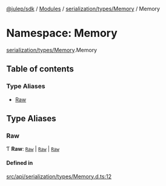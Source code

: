 [@julep/sdk](../README.md) / [Modules](../modules.md) / [serialization/types/Memory](serialization_types_Memory.md) / Memory

# Namespace: Memory

[serialization/types/Memory](serialization_types_Memory.md).Memory

## Table of contents

### Type Aliases

- [Raw](serialization_types_Memory.Memory.md#raw)

## Type Aliases

### Raw

Ƭ **Raw**: [`Raw`](../interfaces/serialization_types_Belief.Belief.Raw.md) \| [`Raw`](../interfaces/serialization_types_Episode.Episode.Raw.md) \| [`Raw`](../interfaces/serialization_types_Entity.Entity.Raw.md)

#### Defined in

[src/api/serialization/types/Memory.d.ts:12](https://github.com/julep-ai/samantha-monorepo/blob/9aefd53/sdks/js/src/api/serialization/types/Memory.d.ts#L12)

